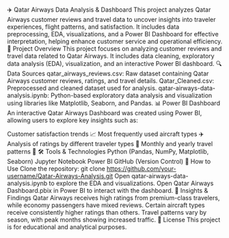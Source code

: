 ✈️ Qatar Airways Data Analysis & Dashboard
This project analyzes Qatar Airways customer reviews and travel data to uncover insights into traveler experiences, flight patterns, and satisfaction. It includes data preprocessing, EDA, visualizations, and a Power BI Dashboard for effective interpretation, helping enhance customer service and operational efficiency.
📌 Project Overview
This project focuses on analyzing customer reviews and travel data related to Qatar Airways. It includes data cleaning, exploratory data analysis (EDA), visualization, and an interactive Power BI dashboard.
🔍 Data Sources
qatar_airways_reviews.csv: Raw dataset containing Qatar Airways customer reviews, ratings, and travel details.
Qatar_Cleaned.csv: Preprocessed and cleaned dataset used for analysis.
qatar-airways-data-analysis.ipynb: Python-based exploratory data analysis and visualization using libraries like Matplotlib, Seaborn, and Pandas.
📊 Power BI Dashboard
An interactive Qatar Airways Dashboard was created using Power BI, allowing users to explore key insights such as:

Customer satisfaction trends 📈
Most frequently used aircraft types ✈️
Analysis of ratings by different traveler types 👥
Monthly and yearly travel patterns 📅
🛠️ Tools & Technologies
Python (Pandas, NumPy, Matplotlib, Seaborn)
Jupyter Notebook
Power BI
GitHub (Version Control)
🚀 How to Use
Clone the repository:
git clone https://github.com/your-username/Qatar-Airways-Analysis.git
Open qatar-airways-data-analysis.ipynb to explore the EDA and visualizations.
Open Qatar Airways Dashboard.pbix in Power BI to interact with the dashboard.
📌 Insights & Findings
Qatar Airways receives high ratings from premium-class travelers, while economy passengers have mixed reviews.
Certain aircraft types receive consistently higher ratings than others.
Travel patterns vary by season, with peak months showing increased traffic.
📜 License
This project is for educational and analytical purposes.
